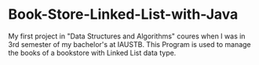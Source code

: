 # Book-Store-Linked-List-with-Java

My first project in "Data Structures and Algorithms" coures when I was in 3rd semester of my bachelor's at IAUSTB.
This Program is used to manage the books of a bookstore with Linked List data type.
